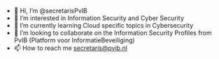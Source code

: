 - 👋 Hi, I’m @secretarisPvIB
- 👀 I’m interested in Information Security and Cyber Security
- 🌱 I’m currently learning Cloud specific topics in Cybersecurity
- 💞️ I’m looking to collaborate on the Information Security Profiles from PvIB (Platform voor InformatieBeveiliging)
- 📫 How to reach me secretaris@pvib.nl

<!---
secretarisPvIB/secretarisPvIB is a ✨ special ✨ repository because its `README.md` (this file) appears on your GitHub profile.
You can click the Preview link to take a look at your changes.
--->
